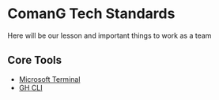 # ComanG Tech Standards

Here will be our lesson and important things to work as a team

## Core Tools

- [Microsoft Terminal](https://learn.microsoft.com/en-us/windows/terminal/install)
- [GH CLI](https://cli.github.com/)
